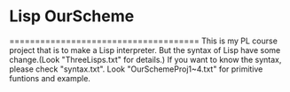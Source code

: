 # Lisp OurScheme
=====================================
This is my PL course project that is to make a Lisp interpreter.
But the syntax of Lisp have some change.(Look "ThreeLisps.txt" for details.)
If you want to know the syntax, please check "syntax.txt".
Look "OurSchemeProj1~4.txt" for primitive funtions and example.

